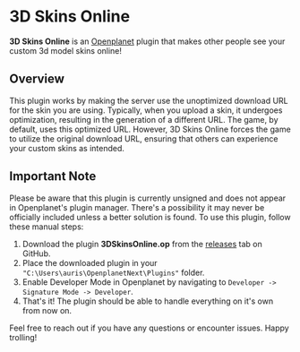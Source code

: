 # 3D Skins Online

**3D Skins Online** is an [Openplanet](https://openplanet.dev) plugin that makes other people see your custom 3d model skins online!

## Overview

This plugin works by making the server use the unoptimized download URL for the skin you are using. Typically, when you upload a skin, it undergoes optimization, resulting in the generation of a different URL. The game, by default, uses this optimized URL. However, 3D Skins Online forces the game to utilize the original download URL, ensuring that others can experience your custom skins as intended.

## Important Note

Please be aware that this plugin is currently unsigned and does not appear in Openplanet's plugin manager. There's a possibility it may never be officially included unless a better solution is found. To use this plugin, follow these manual steps:

1. Download the plugin **3DSkinsOnline.op** from the [releases](github.com/AurisTFG/tm-3d-skins-online/releases/latest) tab on GitHub.
2. Place the downloaded plugin in your `"C:\Users\auris\OpenplanetNext\Plugins"` folder.
3. Enable Developer Mode in Openplanet by navigating to `Developer -> Signature Mode -> Developer`.
4. That's it! The plugin should be able to handle everything on it's own from now on.

Feel free to reach out if you have any questions or encounter issues. Happy trolling!
